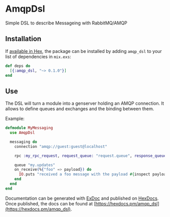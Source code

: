 # AmqpDsl

Simple DSL to describe Messageing with RabbitMQ/AMQP

## Installation

If [available in Hex](https://hex.pm/docs/publish), the package can be installed
by adding `amqp_dsl` to your list of dependencies in `mix.exs`:

```elixir
def deps do
  [{:amqp_dsl, "~> 0.1.0"}]
end
```

## Use

The DSL will turn a module into a genserver holding an AMQP connection. It allows
to define queues and exchanges and the binding between them.

Example:

```elixir
defmodule MyMessaging
  use AmqpDsl

  messaging do
    connection "amqp://guest:guest@localhost"

    rpc :my_rpc_request, request_queue: "request.queue", response_queue: "response.queue"

    queue "my.updates"
    on_receive(%{"foo" => payload}) do
      IO.puts "received a foo message with the payload #{inspect payload}"
    end
  end
end
```


Documentation can be generated with [ExDoc](https://github.com/elixir-lang/ex_doc)
and published on [HexDocs](https://hexdocs.pm). Once published, the docs can
be found at [https://hexdocs.pm/amqp_dsl](https://hexdocs.pm/amqp_dsl).

